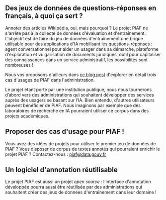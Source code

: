 ## Des jeux de données de questions-réponses en français, à quoi ça sert ?

Annoter des articles Wikipédia, oui, mais pourquoi ? Le projet PIAF ne s'arrête pas à la collecte de données d'évaluation et d'entraînement. L'objectif est de faire du jeu de données d'entraînement une brique utilisable pour des applications d'IA mobilisant les questions-réponses : agent conversationnel pour aider un usager dans sa démarche, plateforme d'exploration et vulgarisation de documents juridiques, outil pour capitaliser des connaissances dans un service administratif, les possibilités sont nombreuses !

Nous vos proposons d'ailleurs dans [ce blog post](./cas-usage/) d'explorer en détail trois cas d'usages de PIAF dans l'administration.

Le projet étant porté par une institution publique, nous nous tournerons d’abord vers des administrations qui souhaitent développer des services auprès des usagers se basant sur l’IA. Bien entendu, d'autres utilisateurs peuvent bénéficier de PIAF. Nous imaginons par exemple que des laboratoires de recherche en IA pourraient utiliser ce corpus dans des projets académiques.

## Proposer des cas d'usage pour PIAF !

Vous avez des idées de projets pour utiliser le premier jeu de données de PIAF ? Vous disposer de corpus de textes annotés qui pourraient enrichir le projet PIAF ? Contactez-nous : [piaf@data.gouv.fr](mailto:piaf@data.gouv.fr)

## Un logiciel d'annotation réutilisable

Le projet PIAF est aussi un projet _open source_ : l'interface d'annotation développée pourra aussi être réutilisée par des administrations qui souhaitent créer des jeux de données d'entraînement dans leur domaine ! 
